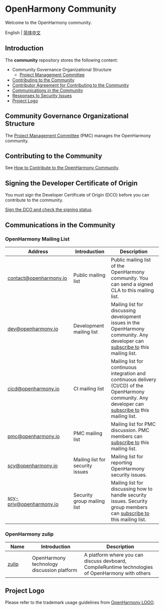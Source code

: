 # OpenHarmony Community
Welcome to the OpenHarmony community.

English | [简体中文](./README.md)

## Introduction
The **community** repository stores the following content:

- Community Governance Organizational Structure
    - [Project Management Committee](/zh/pmc.md)
- [Contributing to the Community](https://gitee.com/openharmony/docs/blob/master/en/contribute/Readme-EN.md)
- [Contributor Agreement for Contributing to the Community](https://dco.openharmony.io/sign/Z2l0ZWUlMkZPcGVuQXRvbQ==)
- [Communications in the Community](https://gitee.com/openharmony/docs/blob/master/en/contribute/communication-in-community.md)
- [Responses to Security Issues](https://gitee.com/openharmony/security)
- [Project Logo](/logo)

## Community Governance Organizational Structure

The [Project Management Committee](/zh/pmc.md) (PMC) manages the OpenHarmony community.

## Contributing to the Community

See [How to Contribute to the OpenHarmony Community](https://gitee.com/openharmony/docs/blob/master/en/contribute/Readme-EN.md).

## Signing the Developer Certificate of Origin

You must sign the Developer Certificate of Origin (DCO) before you can contribute to the community.

[Sign the DCO and check the signing status](https://dco.openharmony.io/sign/Z2l0ZWUlMkZvcGVuX2hhcm1vbnk=).

## Communications in the Community

### OpenHarmony Mailing List
| Address                           | Introduction | Description                                        |
| ---------------------------------------|---------- | ------------------------------------------------------------ |
| contact@openharmony.io <img width=150/>  | Public mailing list <img width=100/> | Public mailing list of the OpenHarmony community. You can send a signed CLA to this mailing list. <img width=200/> |
| dev@openharmony.io  <img width=150/>| Development mailing list <img width=100/> | Mailing list for discussing development issues in the OpenHarmony community. Any developer can [subscribe to](https://lists.openatom.io/postorius/lists/dev.openharmony.io) this mailing list. <img width=200/> |
| cicd@openharmony.io <img width=150/> | CI mailing list <img width=100/> | Mailing list for continuous integration and continuous delivery (CI/CD) of the OpenHarmony community. Any developer can [subscribe to](https://lists.openatom.io/postorius/lists/cicd.openharmony.io) this mailing list. <img width=200/> |
| pmc@openharmony.io  <img width=150/>| PMC mailing list <img width=100/> | Mailing list for PMC discussion. PMC members can [subscribe to](https://lists.openatom.io/postorius/lists/pmc.openharmony.io/) this mailing list. <img width=200/> |
| scy@openharmony.io <img width=150/> | Mailing list for security issues <img width=100/> | Mailing list for reporting OpenHarmony security issues. <img width=200/> |
| scy-priv@openharmony.io  <img width=150/>| Security group mailing list <img width=100/> | Mailing list for discussing how to handle security issues. Security group members can [subscribe to](https://lists.openatom.io/postorius/lists/scy-priv.openharmony.io/) this mailing list. <img width=200/> |


### OpenHarmony zulip
| Name                              | Introduction | Description                                               |
| ---------------------------------------|---------- | ------------------------------------------------------------ |
| [zulip](https://zulip.openharmony.cn/join/u7vafdcbyia32bsssygwbbee/) <img width=150/>  | OpenHarmony technology discussion platform <img width=100/> | A platform where you can discuss devboard, CompileRuntime technologies of OpenHarmony with others <img width=200/> |


## Project Logo

Please refer to the trademark usage guidelines from [OpenHarmony LOGO](https://www.openharmony.cn/trademark).
